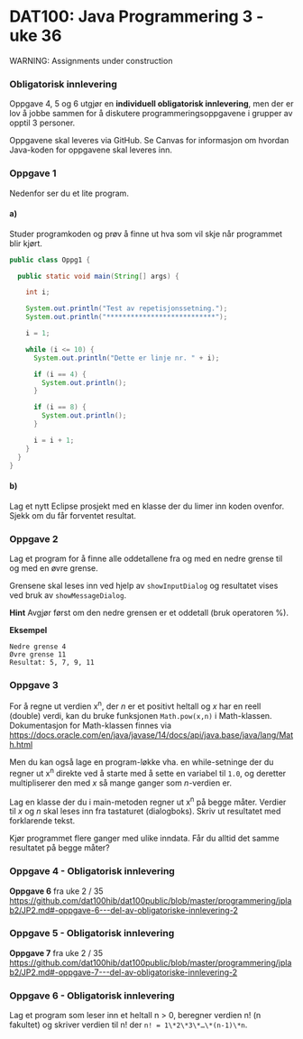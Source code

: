 # DAT100: Java Programmering 3 - uke 36

WARNING: Assignments under construction

### Obligatorisk innlevering

Oppgave 4, 5 og 6 utgjør en **individuell obligatorisk innlevering**, men der er lov å jobbe sammen for å diskutere programmeringsoppgavene i grupper av opptil 3 personer.

Oppgavene skal leveres via GitHub. Se Canvas for informasjon om hvordan Java-koden for oppgavene skal leveres inn.

### Oppgave 1

Nedenfor ser du et lite program.

#### a)

Studer programkoden og prøv å finne ut hva som vil skje når programmet blir kjørt.

```java
public class Oppg1 {

  public static void main(String[] args) {

    int i;

    System.out.println("Test av repetisjonssetning.");
    System.out.println("***************************");

    i = 1;

    while (i <= 10) {
      System.out.println("Dette er linje nr. " + i);

      if (i == 4) {
        System.out.println();
      }

      if (i == 8) {
        System.out.println();
      }

      i = i + 1;
    }
  }
}
```

#### b)

Lag et nytt Eclipse prosjekt med en klasse der du limer inn koden ovenfor. Sjekk om du får forventet resultat.

### Oppgave 2

Lag et program for å finne alle oddetallene fra og med en nedre grense til og med en øvre grense.

Grensene skal leses inn ved hjelp av `showInputDialog` og resultatet vises ved bruk av
`showMessageDialog`.

**Hint** Avgjør først om den nedre grensen er et oddetall (bruk operatoren %).

**Eksempel**

```
Nedre grense 4
Øvre grense 11
Resultat: 5, 7, 9, 11
```

### Oppgave 3

For å regne ut verdien x<sup>n</sup>, der *n* er et positivt heltall og *x* har en reell (double) verdi, kan du bruke funksjonen `Math.pow(x,n)` i Math-klassen. Dokumentasjon for Math-klassen finnes via https://docs.oracle.com/en/java/javase/14/docs/api/java.base/java/lang/Math.html

Men du kan også lage en program-løkke vha. en while-setninge der du regner ut x<sup>n</sup> direkte ved å starte med å sette en variabel til `1.0`, og deretter multipliserer den med *x* så mange ganger som *n*-verdien er.

Lag en klasse der du i main-metoden regner ut x<sup>n</sup> på begge måter. Verdier til *x* og *n* skal leses inn fra tastaturet (dialogboks). Skriv ut resultatet med forklarende tekst.

Kjør programmet flere ganger med ulike inndata. Får du alltid det samme resultatet på begge måter?

### Oppgave 4 - Obligatorisk innlevering

**Oppgave 6** fra uke 2 / 35 https://github.com/dat100hib/dat100public/blob/master/programmering/jplab2/JP2.md#-oppgave-6---del-av-obligatoriske-innlevering-2

### Oppgave 5 - Obligatorisk innlevering

**Oppgave 7** fra uke 2 / 35 https://github.com/dat100hib/dat100public/blob/master/programmering/jplab2/JP2.md#-oppgave-7---del-av-obligatoriske-innlevering-2

### Oppgave 6 - Obligatorisk innlevering

Lag et program som leser inn et heltall n > 0, beregner verdien n! (n fakultet) og skriver verdien til n! der `n! = 1\*2\*3\*…\*(n-1)\*n`.
